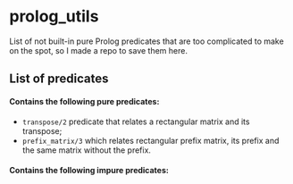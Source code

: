 # prolog_utils

List of not built-in pure Prolog predicates that are too complicated to make on the spot, so I made a repo to save them here.

## List of predicates

#### Contains the following pure predicates:
-   `transpose/2` predicate that relates a rectangular matrix and its transpose;
-   `prefix_matrix/3` which relates rectangular prefix matrix, its prefix and the same matrix without the prefix.

#### Contains the following impure predicates: